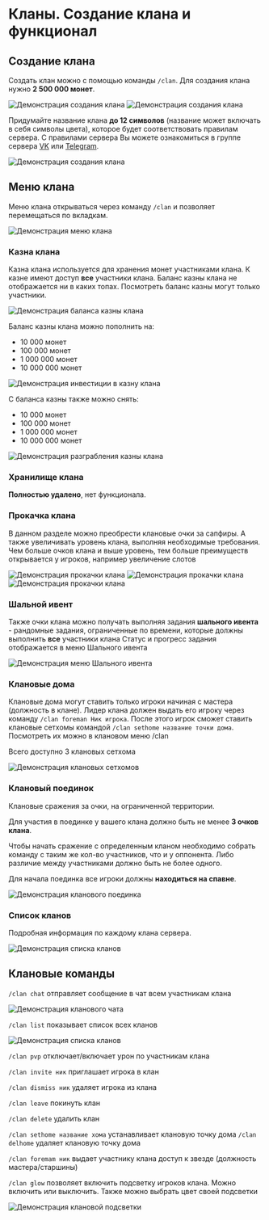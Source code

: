 # Кланы. Создание клана и функционал

## Создание клана
Создать клан можно с помощью команды ``/clan``. Для создания клана нужно **2 500 000 монет**.

![Демонстрация создания клана](/docs/lite-anarchy/Общие%20сведения/assets/clan_create.jpg)
![Демонстрация создания клана](/docs/lite-anarchy/Общие%20сведения/assets/clan_create1.jpg)

Придумайте название клана **до 12 символов** (название может включать в себя символы цвета), которое будет соответствовать правилам сервера. С правилами сервера Вы можете ознакомиться в группе сервера [VK](https://vk.com/holylite) или [Telegram](https://t.me/hwlite).

![Демонстрация создания клана](/docs/lite-anarchy/Общие%20сведения/assets/clan_create2.jpg)

## Меню клана
Меню клана открываться через команду ``/clan`` и позволяет перемещаться по вкладкам.

![Демонстрация меню клана](/docs/lite-anarchy/Общие%20сведения/assets/clan_menu1.jpg)

### Казна клана
Казна клана используется для хранения монет участниками клана. К казне имеют доступ **все** участники клана. Баланс казны клана не отображается ни в каких топах. Посмотреть баланс казны могут только участники.

![Демонстрация баланса казны клана](/docs/lite-anarchy/Общие%20сведения/assets/clan_kazna3.jpg)

Баланс казны клана можно пополнить на:
* 10 000 монет
* 100 000 монет
* 1 000 000 монет
* 10 000 000 монет

![Демонстрация инвестиции в казну клана](/docs/lite-anarchy/Общие%20сведения/assets/clan_kazna1.jpg)

С баланса казны также можно снять:
* 10 000 монет
* 100 000 монет
* 1 000 000 монет
* 10 000 000 монет

![Демонстрация разграбления казны клана](/docs/lite-anarchy/Общие%20сведения/assets/clan_kazna2.jpg)

### Хранилище клана
**Полностью удалено**, нет функционала.

### Прокачка клана
В данном разделе можно преобрести клановые очки за сапфиры. А также увеличивать уровень клана, выполняя необходимые требования. \
Чем больше очков клана и выше уровень, тем больше преимуществ открывается у игроков, например увеличение слотов

![Демонстрация прокачки клана](/docs/lite-anarchy/Общие%20сведения/assets/clan_menu5.jpg)
![Демонстрация прокачки клана](/docs/lite-anarchy/Общие%20сведения/assets/clan_menu6.jpg)
![Демонстрация прокачки клана](/docs/lite-anarchy/Общие%20сведения/assets/clan_menu7.jpg)

### Шальной ивент
Также очки клана можно получать выполняя задания **шального ивента** - рандомные задания, ограниченные по времени, которые должны выполнить **все** участники клана
Статус и прогресс задания отображается в меню Шального ивента

![Демонстрация меню Шального ивента](/docs/lite-anarchy/Общие%20сведения/assets/clan_menu9.jpg)

### Клановые дома
Клановые дома могут ставить только игроки начиная с мастера (должность в клане). Лидер клана должен выдать его игроку через команду ```/clan foreman Ник игрока```. После этого игрок сможет ставить клановые сетхомы командой ```/clan sethome название точки дома```. Посмотреть их можно в клановом меню /clan

Всего доступно 3 клановых сетхома

![Демонстрация клановых сетхомов](/docs/lite-anarchy/Общие%20сведения/assets/clan_home.jpg)

### Клановый поединок
Клановые сражения за очки, на ограниченной территории.

Для участия в поединке у вашего клана должно быть не менее **3 очков клана**.

Чтобы начать сражение с определенным кланом необходимо собрать команду с таким же кол-во участников, что и у оппонента. Либо различие между участниками должно быть не более одного.

Для начала поединка все игроки должны **находиться на спавне**.

![Демонстрация кланового поединка](/docs/lite-anarchy/Общие%20сведения/assets/clan_pvp.jpg)

### Список кланов
Подробная информация по каждому клана сервера.

![Демонстрация списка кланов](/docs/lite-anarchy/Общие%20сведения/assets/clan_spisok.jpg)

## Клановые команды

``/clan chat`` отправляет сообщение в чат всем участникам клана

![Демонстрация кланового чата](/docs/lite-anarchy/Общие%20сведения/assets/clan_chat.jpg)

``/clan list`` показывает список всех кланов

![Демонстрация списка кланов](/docs/lite-anarchy/Общие%20сведения/assets/clan_list.jpg)

``/clan pvp`` отключает/включает урон по участникам клана

``/clan invite ник`` приглашает игрока в клан

``/clan dismiss ник`` удаляет игрока из клана

``/clan leave`` покинуть клан

``/clan delete`` удалить клан

``/clan sethome название хома`` устанавливает клановую точку дома
``/clan delhome`` удаляет клановую точку дома

``/clan foremam ник`` выдает участнику клана доступ к звезде (должность мастера/старшины)

``/clan glow`` позволяет включить подсветку игроков клана. Можно включить или выключить. Также можно выбрать цвет своей подсветки

![Демонстрация клановой подсветки](/docs/lite-anarchy/Общие%20сведения/assets/clan_glow.jpg)
